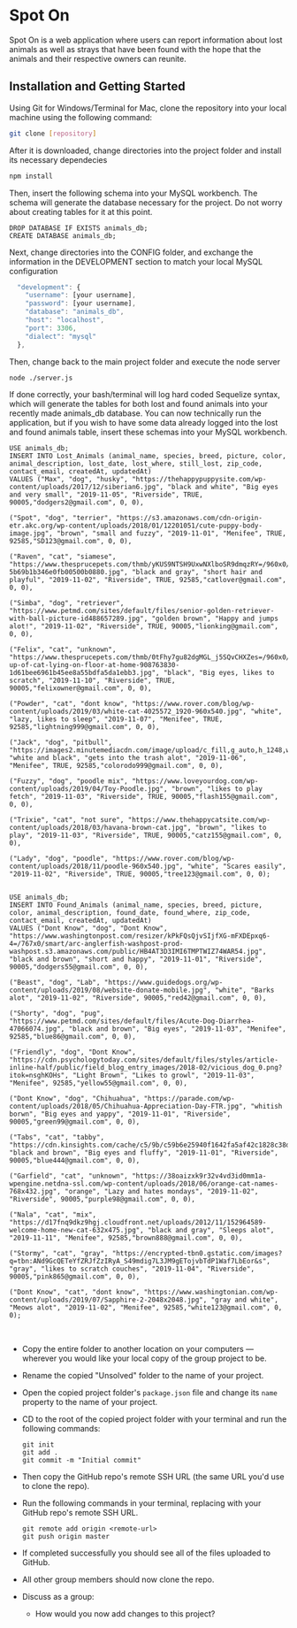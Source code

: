 # Spot On

Spot On is a web application where users can report information about lost animals as well as strays that have been found with the hope that the animals and their respective owners can reunite. 

## Installation and Getting Started

Using Git for Windows/Terminal for Mac, clone the repository into your local machine using the following command:

```bash
git clone [repository]
```

After it is downloaded, change directories into the project folder and install its necessary dependecies

```bash
npm install
```

Then, insert the following schema into your MySQL workbench. The schema will generate the database necessary for the project. Do not worry about creating tables for it at this point.

```mysql
DROP DATABASE IF EXISTS animals_db;
CREATE DATABASE animals_db;
```

Next, change directories into the CONFIG folder, and exchange the information in the DEVELOPMENT section to match your local MySQL configuration

```javascript
  "development": {
    "username": [your username],
    "password": [your username],
    "database": "animals_db",
    "host": "localhost",
    "port": 3306,
    "dialect": "mysql"
  },
```
Then, change back to the main project folder and execute the node server

```bash
node ./server.js
```

If done correctly, your bash/terminal will log hard coded Sequelize syntax, which will generate the tables for both lost and found animals into your recently made animals_db database. You can now technically run the application, but if you wish to have some data already logged into the lost and found animals table, insert these schemas into your MySQL workbench.

```mysql
USE animals_db;
INSERT INTO Lost_Animals (animal_name, species, breed, picture, color, animal_description, lost_date, lost_where, still_lost, zip_code, contact_email, createdAt, updatedAt) 
VALUES ("Max", "dog", "husky", "https://thehappypuppysite.com/wp-content/uploads/2017/12/siberian6.jpg", "black and white", "Big eyes and very small", "2019-11-05", "Riverside", TRUE, 90005,"dodgers2@gmail.com", 0, 0),
​
("Spot", "dog", "terrier", "https://s3.amazonaws.com/cdn-origin-etr.akc.org/wp-content/uploads/2018/01/12201051/cute-puppy-body-image.jpg", "brown", "small and fuzzy", "2019-11-01", "Menifee", TRUE, 92585,"SD123@gmail.com", 0, 0),
​
("Raven", "cat", "siamese", "https://www.thesprucepets.com/thmb/yKUS9NTSH9UxwNXlboSR9dmqzRY=/960x0/filters:no_upscale():max_bytes(150000):strip_icc()/37348687_179210919505845_8579658165484781568_n-5b69b1b346e0fb00500b0880.jpg", "black and gray", "short hair and playful", "2019-11-02", "Riverside", TRUE, 92585,"catlover@gmail.com", 0, 0),
​
("Simba", "dog", "retriever", "https://www.petmd.com/sites/default/files/senior-golden-retriever-with-ball-picture-id488657289.jpg", "golden brown", "Happy and jumps alot!", "2019-11-02", "Riverside", TRUE, 90005,"lionking@gmail.com", 0, 0),
​
("Felix", "cat", "unknown", "https://www.thesprucepets.com/thmb/0tFhy7gu82dgMGL_j5SQvCHXZes=/960x0/filters:no_upscale():max_bytes(150000):strip_icc()/close-up-of-cat-lying-on-floor-at-home-908763830-1d61bee6961b45ee8a55bdfa5da1ebb3.jpg", "black", "Big eyes, likes to scratch", "2019-11-10", "Riverside", TRUE, 90005,"felixowner@gmail.com", 0, 0),
​
("Powder", "cat", "dont know", "https://www.rover.com/blog/wp-content/uploads/2019/03/white-cat-4025572_1920-960x540.jpg", "white", "lazy, likes to sleep", "2019-11-07", "Menifee", TRUE, 92585,"lightning999@gmail.com", 0, 0),
​
("Jack", "dog", "pitbull", "https://images2.minutemediacdn.com/image/upload/c_fill,g_auto,h_1248,w_2220/f_auto,q_auto,w_1100/v1555296004/shape/mentalfloss/istock_86999965_small.jpg", "white and black", "gets into the trash alot", "2019-11-06", "Menifee", TRUE, 92585,"colorodo999@gmail.com", 0, 0),
​
("Fuzzy", "dog", "poodle mix", "https://www.loveyourdog.com/wp-content/uploads/2019/04/Toy-Poodle.jpg", "brown", "likes to play fetch", "2019-11-03", "Riverside", TRUE, 90005,"flash155@gmail.com", 0, 0),
​
("Trixie", "cat", "not sure", "https://www.thehappycatsite.com/wp-content/uploads/2018/03/havana-brown-cat.jpg", "brown", "likes to play", "2019-11-03", "Riverside", TRUE, 90005,"catz155@gmail.com", 0, 0),
​
("Lady", "dog", "poodle", "https://www.rover.com/blog/wp-content/uploads/2018/11/poodle-960x540.jpg", "white", "Scares easily", "2019-11-02", "Riverside", TRUE, 90005,"tree123@gmail.com", 0, 0);
​
```
```mysql
USE animals_db;
INSERT INTO Found_Animals (animal_name, species, breed, picture, color, animal_description, found_date, found_where, zip_code, contact_email, createdAt, updatedAt) 
VALUES ("Dont Know", "dog", "Dont Know", "https://www.washingtonpost.com/resizer/kPkFQsQjvSIjfXG-mFXDEpxq6-4=/767x0/smart/arc-anglerfish-washpost-prod-washpost.s3.amazonaws.com/public/HB4AT3D3IMI6TMPTWIZ74WAR54.jpg", "black and brown", "short and happy", "2019-11-01", "Riverside", 90005,"dodgers55@gmail.com", 0, 0),
​
("Beast", "dog", "Lab", "https://www.guidedogs.org/wp-content/uploads/2019/08/website-donate-mobile.jpg", "white", "Barks alot", "2019-11-02", "Riverside", 90005,"red42@gmail.com", 0, 0),
​
("Shorty", "dog", "pug", "https://www.petmd.com/sites/default/files/Acute-Dog-Diarrhea-47066074.jpg", "black and brown", "Big eyes", "2019-11-03", "Menifee", 92585,"blue86@gmail.com", 0, 0),
​
("Friendly", "dog", "Dont Know", "https://cdn.psychologytoday.com/sites/default/files/styles/article-inline-half/public/field_blog_entry_images/2018-02/vicious_dog_0.png?itok=nsghKOHs", "Light Brown", "Likes to growl", "2019-11-03", "Menifee", 92585,"yellow55@gmail.com", 0, 0),
​
("Dont Know", "dog", "Chihuahua", "https://parade.com/wp-content/uploads/2018/05/Chihuahua-Appreciation-Day-FTR.jpg", "whitish borwn", "Big eyes and yappy", "2019-11-01", "Riverside", 90005,"green99@gmail.com", 0, 0),
​
("Tabs", "cat", "tabby", "https://cdn.kinsights.com/cache/c5/9b/c59b6e25940f1642fa5af42c1828c38d.jpg", "black and brown", "Big eyes and fluffy", "2019-11-01", "Riverside", 90005,"blue444@gmail.com", 0, 0),
​
("Garfield", "cat", "unknown", "https://38oaizxk9r32v4vd3id0mm1a-wpengine.netdna-ssl.com/wp-content/uploads/2018/06/orange-cat-names-768x432.jpg", "orange", "Lazy and hates mondays", "2019-11-02", "Riverside", 90005,"purple98@gmail.com", 0, 0),
​
("Nala", "cat", "mix", "https://d17fnq9dkz9hgj.cloudfront.net/uploads/2012/11/152964589-welcome-home-new-cat-632x475.jpg", "black and gray", "Sleeps alot", "2019-11-11", "Menifee", 92585,"brown888@gmail.com", 0, 0),
​
("Stormy", "cat", "gray", "https://encrypted-tbn0.gstatic.com/images?q=tbn:ANd9GcQETeYfZRJfZzIRyA_S49mdig7L3JM9gETojvbTdP1Waf7LbEor&s", "gray", "likes to scratch couches", "2019-11-04", "Riverside", 90005,"pink865@gmail.com", 0, 0),

("Dont Know", "cat", "dont know", "https://www.washingtonian.com/wp-content/uploads/2019/07/Sapphire-2-2048x2048.jpg", "gray and white", "Meows alot", "2019-11-02", "Menifee", 92585,"white123@gmail.com", 0, 0);
```
​

* Copy the entire folder to another location on your computers &mdash; wherever you would like your local copy of the group project to be.

* Rename the copied "Unsolved" folder to the name of your project.

* Open the copied project folder's `package.json` file and change its `name` property to the name of your project.

* CD to the root of the copied project folder with your terminal and run the following commands:

  ```
  git init
  git add .
  git commit -m "Initial commit"
  ```

* Then copy the GitHub repo's remote SSH URL (the same URL you'd use to clone the repo).

* Run the following commands in your terminal, replacing <remote-url> with your GitHub repo's remote SSH URL.

  ```
  git remote add origin <remote-url>
  git push origin master
  ```

* If completed successfully you should see all of the files uploaded to GitHub.

* All other group members should now clone the repo.

* Discuss as a group:

  * How would you now add changes to this project?

